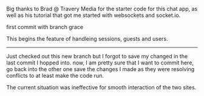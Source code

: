 
Big thanks to Brad @ Travery Media for the starter code for this chat app, as well 
as his tutorial that got me started with websockets and socket.io.

first commit with branch grace


This begins the feature of handleing sessions, guests and users.



****
Just checked out this new branch but I forgot to save my changed in the last 
commit I hopped into. now, I am pretty sure that I want to commit here, go back 
into the other one save the changes I made as they were resolving conflicts 
to at least make the code run. 

The current situation was ineffective for smooth interaction of the two sites.

